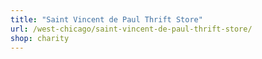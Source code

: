 ```yaml
---
title: "Saint Vincent de Paul Thrift Store"
url: /west-chicago/saint-vincent-de-paul-thrift-store/
shop: charity
---
```

